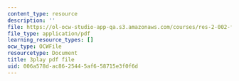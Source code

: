 ```yaml
---
content_type: resource
description: ''
file: https://ol-ocw-studio-app-qa.s3.amazonaws.com/courses/res-2-002-finite-element-procedures-for-solids-and-structures-spring-2010/006a578dac8625445af658715e3f0f6d_TJh7KPABk6I.pdf
file_type: application/pdf
learning_resource_types: []
ocw_type: OCWFile
resourcetype: Document
title: 3play pdf file
uid: 006a578d-ac86-2544-5af6-58715e3f0f6d
---
```

